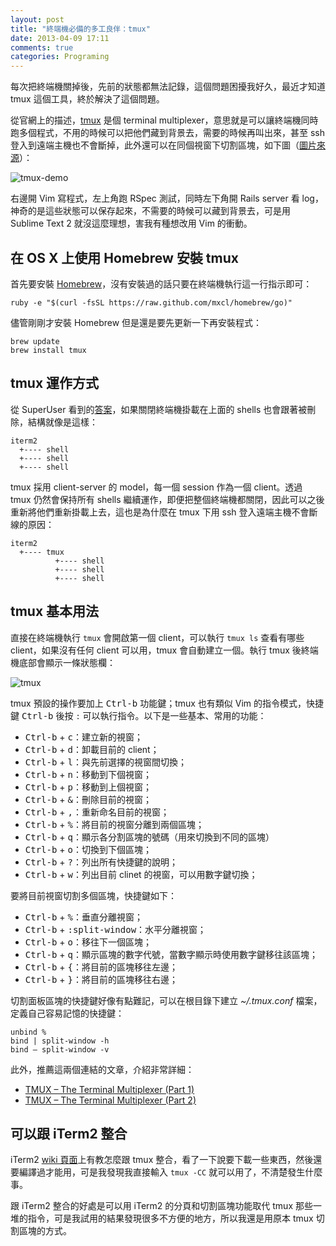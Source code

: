 ```yaml
---
layout: post
title: "終端機必備的多工良伴：tmux"
date: 2013-04-09 17:11
comments: true
categories: Programing
---
```

每次把終端機關掉後，先前的狀態都無法記錄，這個問題困擾我好久，最近才知道 tmux 這個工具，終於解決了這個問題。

從官網上的描述，[tmux](http://tmux.sourceforge.net/) 是個 terminal multiplexer，意思就是可以讓終端機同時跑多個程式，不用的時候可以把他們藏到背景去，需要的時候再叫出來，甚至 ssh 登入到遠端主機也不會斷掉，此外還可以在同個視窗下切割區塊，如下圖（[圖片來源](http://www.psteiner.com/2012/05/tmux-for-ruby-on-rails.html)）：

![tmux-demo](http://lh5.googleusercontent.com/-Z0XpVHmJ-ks/UWO-JgwbszI/AAAAAAAAF_M/QdewyOkH1xw/s690/rumble.png)

右邊開 Vim 寫程式，左上角跑 RSpec 測試，同時左下角開 Rails server 看 log，神奇的是這些狀態可以保存起來，不需要的時候可以藏到背景去，可是用 Sublime Text 2 就沒這麼理想，害我有種想改用 Vim 的衝動。

<!-- more -->

## 在 OS X 上使用 Homebrew 安裝 tmux

首先要安裝 [Homebrew](http://brew.sh/index_zh-tw.html)，沒有安裝過的話只要在終端機執行這一行指示即可：

    ruby -e "$(curl -fsSL https://raw.github.com/mxcl/homebrew/go)"

儘管剛剛才安裝 Homebrew 但是還是要先更新一下再安裝程式：

    brew update
    brew install tmux

## tmux 運作方式

從 SuperUser 看到的[答案](http://superuser.com/questions/398735/difference-between-tmux-and-shell-split-options-on-iterm2)，如果關閉終端機掛載在上面的 shells 也會跟著被刪除，結構就像是這樣：

    iterm2
      +---- shell
      +---- shell
      +---- shell

tmux 採用 client-server 的 model，每一個 session 作為一個 client。透過 tmux 仍然會保持所有 shells 繼續運作，即便把整個終端機都關閉，因此可以之後重新將他們重新掛載上去，這也是為什麼在 tmux 下用 ssh 登入遠端主機不會斷線的原因：

    iterm2
      +---- tmux
              +---- shell
              +---- shell
              +---- shell

## tmux 基本用法

直接在終端機執行 `tmux` 會開啟第一個 client，可以執行 `tmux ls` 查看有哪些 client，如果沒有任何 client 可以用，tmux 會自動建立一個。執行 tmux 後終端機底部會顯示一條狀態欄：

![tmux](http://lh5.googleusercontent.com/-eG1xoULfnn0/UWPNebkAeDI/AAAAAAAAF_c/m3RIih2HklI/s690/tmux.png)

tmux 預設的操作要加上 <kbd>Ctrl-b</kbd> 功能鍵；tmux 也有類似 Vim 的指令模式，快捷鍵 <kbd>Ctrl-b</kbd> 後按 `:` 可以執行指令。以下是一些基本、常用的功能：

* <kbd>Ctrl-b</kbd> + <kbd>c</kbd>：建立新的視窗；
* <kbd>Ctrl-b</kbd> + <kbd>d</kbd>：卸載目前的 client；
* <kbd>Ctrl-b</kbd> + <kbd>l</kbd>：與先前選擇的視窗間切換；
* <kbd>Ctrl-b</kbd> + <kbd>n</kbd>：移動到下個視窗；
* <kbd>Ctrl-b</kbd> + <kbd>p</kbd>：移動到上個視窗；
* <kbd>Ctrl-b</kbd> + <kbd>&</kbd>：刪除目前的視窗；
* <kbd>Ctrl-b</kbd> + <kbd>,</kbd>：重新命名目前的視窗；
* <kbd>Ctrl-b</kbd> + <kbd>%</kbd>：將目前的視窗分離到兩個區塊；
* <kbd>Ctrl-b</kbd> + <kbd>q</kbd>：顯示各分割區塊的號碼（用來切換到不同的區塊）
* <kbd>Ctrl-b</kbd> + <kbd>o</kbd>：切換到下個區塊；
* <kbd>Ctrl-b</kbd> + <kbd>?</kbd>：列出所有快捷鍵的說明；
* <kbd>Ctrl-b</kbd> + <kbd>w</kbd>：列出目前 clinet 的視窗，可以用數字鍵切換；

要將目前視窗切割多個區塊，快捷鍵如下：

* <kbd>Ctrl-b</kbd> + <kbd>%</kbd>：垂直分離視窗；
* <kbd>Ctrl-b</kbd> + <kbd>:split-window</kbd>：水平分離視窗；
* <kbd>Ctrl-b</kbd> + <kbd>o</kbd>：移往下一個區塊；
* <kbd>Ctrl-b</kbd> + <kbd>q</kbd>：顯示區塊的數字代號，當數字顯示時使用數字鍵移往該區塊；
* <kbd>Ctrl-b</kbd> + <kbd>{</kbd>：將目前的區塊移往左邊；
* <kbd>Ctrl-b</kbd> + <kbd>}</kbd>：將目前的區塊移往右邊；

切割面板區塊的快捷鍵好像有點難記，可以在根目錄下建立 _~/.tmux.conf_ 檔案，定義自己容易記憶的快捷鍵：

    unbind %
    bind | split-window -h
    bind – split-window -v

此外，推薦這兩個連結的文章，介紹非常詳細：

* [TMUX – The Terminal Multiplexer (Part 1)](http://blog.hawkhost.com/2010/06/28/tmux-the-terminal-multiplexer/)
* [TMUX – The Terminal Multiplexer (Part 2)](http://blog.hawkhost.com/2010/07/02/tmux-%E2%80%93-the-terminal-multiplexer-part-2/)

## 可以跟 iTerm2 整合

iTerm2 [wiki 頁面](https://code.google.com/p/iterm2/wiki/TmuxIntegration)上有教怎麼跟 tmux 整合，看了一下說要下載一些東西，然後還要編譯過才能用，可是我發現我直接輸入 `tmux -CC` 就可以用了，不清楚發生什麼事。

跟 iTerm2 整合的好處是可以用 iTerm2 的分頁和切割區塊功能取代 tmux 那些一堆的指令，可是我試用的結果發現很多不方便的地方，所以我還是用原本 tmux 切割區塊的方式。
